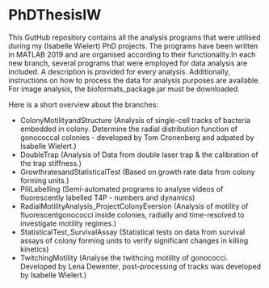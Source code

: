 # PhDThesisIW

This GutHub repository contains all the analysis programs that were utilised during my (Isabelle Wielert) PhD projects. The programs have been written in MATLAB 2019 and are organised according to their functionality.In each new branch, several programs that were employed for data analysis are included. A description is provided for every analysis. Additionally, instructions on how to process the data for analysis purposes are available. For image analysis, the bioformats_package.jar must be downloaded.


Here is a short overview about the branches: 
- ColonyMotilityandStructure (Analysis of single-cell tracks of bacteria embedded in colony. Determine the radial distribution function of gonococcal colonies - developed by Tom Cronenberg and adpated by Isabelle Wielert.)
- DoubleTrap (Analysis of Data from double laser trap & the calibration of the trap stiffness.)
- GrowthratesandStatisticalTest (Based on growth rate data from colony forming units.)
- PiliLabelling (Semi-automated programs to analyse videos of fluorescently labelled T4P - numbers and dynamics)
- RadialMotilityAnalysis_ProjectColonyEversion (Analysis of motility of fluorescentgonococci inside colonies, radially and time-resolved to investigate motility regimes.)
- StatisticalTest_SurvivalAssay (Statistical tests on data from survival assays of colony forming units to verify significant changes in killing kinetics)
- TwitchingMotility (Analyse the twithcing motility of gonococci. Developed by Lena Dewenter, post-processing of tracks was developed by Isabelle Wielert.)
